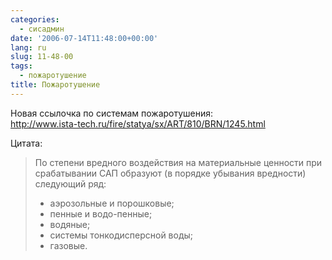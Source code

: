 ```yaml
---
categories:
  - сисадмин
date: '2006-07-14T11:48:00+00:00'
lang: ru
slug: 11-48-00
tags:
  - пожаротушение
title: Пожаротушение
---
```




Новая ссылочка по системам пожаротушения:  
<http://www.ista-tech.ru/fire/statya/sx/ART/810/BRN/1245.html>  

<!--more-->
  
Цитата:  

> По степени вредного воздействия на материальные ценности при срабатывании САП образуют (в порядке убывания вредности) следующий ряд:
> 
>   * аэрозольные и порошковые; 
>   * пенные и водо-пенные; 
>   * водяные; 
>   * системы тонкодисперсной воды; 
>   * газовые. 
> 
